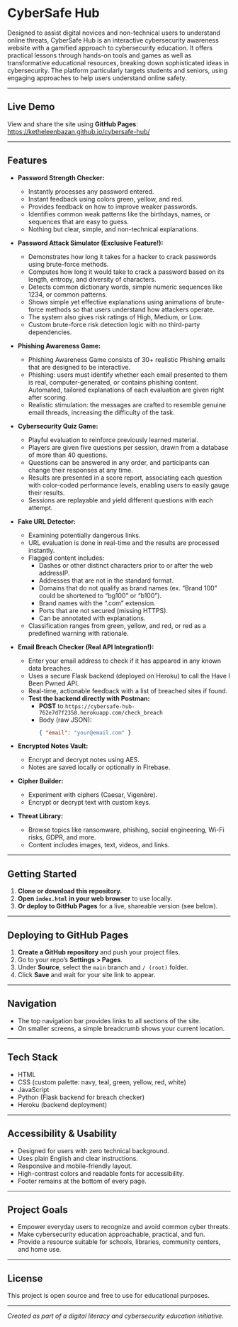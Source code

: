 # CyberSafe Hub

Designed to assist digital novices and non-technical users to understand online threats, CyberSafe Hub is an interactive cybersecurity awareness website with a gamified approach to cybersecurity education. It offers practical lessons through hands-on tools and games as well as transformative educational resources, breaking down sophisticated ideas in cybersecurity. The platform particularly targets students and seniors, using engaging approaches to help users understand online safety.

---

## Live Demo

View and share the site using **GitHub Pages**:  
https://ketheleenbazan.github.io/cybersafe-hub/

---

## Features

- **Password Strength Checker:**  
  - Instantly processes any password entered.
  - Instant feedback using colors green, yellow, and red.
  - Provides feedback on how to improve weaker passwords.
  - Identifies common weak patterns like the birthdays, names, or sequences that are easy to guess.
  - Nothing but clear, simple, and non-technical explanations.

- **Password Attack Simulator (Exclusive Feature!):**  
  - Demonstrates how long it takes for a hacker to crack passwords using brute-force methods.
  - Computes how long it would take to crack a password based on its length, entropy, and diversity of characters.
  - Detects common dictionary words, simple numeric sequences like 1234, or common patterns.
  - Shows simple yet effective explanations using animations of brute-force methods so that users understand how attackers operate.
  - The system also gives risk ratings of High, Medium, or Low.
  - Custom brute-force risk detection logic with no third-party dependencies.

- **Phishing Awareness Game:**  
  - Phishing Awareness Game consists of 30+ realistic Phishing emails that are designed to be interactive.
  - Phishing: users must identify whether each email presented to them is real, computer-generated, or contains phishing content. Automated, tailored explanations of each evaluation are given right after scoring.
  - Realistic stimulation: the messages are crafted to resemble genuine email threads, increasing the difficulty of the task.

- **Cybersecurity Quiz Game:**  
  - Playful evaluation to reinforce previously learned material.
  - Players are given five questions per session, drawn from a database of more than 40 questions.
  - Questions can be answered in any order, and participants can change their responses at any time.
  - Results are presented in a score report, associating each question with color-coded performance levels, enabling users to easily gauge their results.
  - Sessions are replayable and yield different questions with each attempt.

- **Fake URL Detector:**  
  - Examining potentially dangerous links.
  - URL evaluation is done in real-time and the results are processed instantly.
  - Flagged content includes:
    - Dashes or other distinct characters prior to or after the web addressIP.
    - Addresses that are not in the standard format.
    - Domains that do not qualify as brand names (ex. “Brand 100” could be shortened to “bg100” or “b100”).
    - Brand names with the “.com” extension.
    - Ports that are not secured (missing HTTPS).
    - Can be annotated with explanations.
  - Classification ranges from green, yellow, and red, or red as a predefined warning with rationale.

- **Email Breach Checker (Real API Integration!):**  
  - Enter your email address to check if it has appeared in any known data breaches.
  - Uses a secure Flask backend (deployed on Heroku) to call the Have I Been Pwned API.
  - Real-time, actionable feedback with a list of breached sites if found.
  - **Test the backend directly with Postman:**  
    - **POST** to `https://cybersafe-hub-762e7d7f2358.herokuapp.com/check_breach`  
    - Body (raw JSON):  
      ```json
      { "email": "your@email.com" }
      ```
- **Encrypted Notes Vault:**  
  - Encrypt and decrypt notes using AES.
  - Notes are saved locally or optionally in Firebase.

- **Cipher Builder:**  
  - Experiment with ciphers (Caesar, Vigenère).
  - Encrypt or decrypt text with custom keys.

- **Threat Library:**  
  - Browse topics like ransomware, phishing, social engineering, Wi-Fi risks, GDPR, and more.
  - Content includes images, text, videos, and links.

---

## Getting Started

1. **Clone or download this repository.**
2. **Open `index.html` in your web browser** to use locally.
3. **Or deploy to GitHub Pages** for a live, shareable version (see below).

---

## Deploying to GitHub Pages

1. **Create a GitHub repository** and push your project files.
2. Go to your repo’s **Settings > Pages**.
3. Under **Source**, select the `main` branch and `/ (root)` folder.
4. Click **Save** and wait for your site link to appear.

---

## Navigation

- The top navigation bar provides links to all sections of the site.
- On smaller screens, a simple breadcrumb shows your current location.

---

## Tech Stack

- HTML
- CSS (custom palette: navy, teal, green, yellow, red, white)
- JavaScript
- Python (Flask backend for breach checker)
- Heroku (backend deployment)

---

## Accessibility & Usability

- Designed for users with zero technical background.
- Uses plain English and clear instructions.
- Responsive and mobile-friendly layout.
- High-contrast colors and readable fonts for accessibility.
- Footer remains at the bottom of every page.

---

## Project Goals

- Empower everyday users to recognize and avoid common cyber threats.
- Make cybersecurity education approachable, practical, and fun.
- Provide a resource suitable for schools, libraries, community centers, and home use.

---

## License

This project is open source and free to use for educational purposes.

---

*Created as part of a digital literacy and cybersecurity education initiative.*
